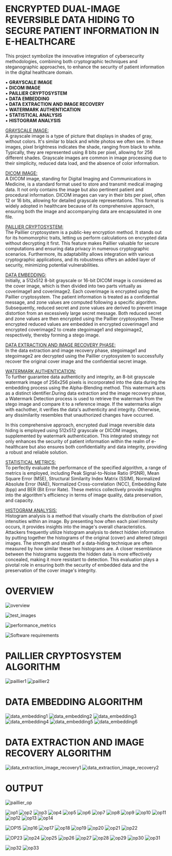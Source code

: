# ENCRYPTED DUAL-IMAGE REVERSIBLE DATA HIDING TO SECURE PATIENT INFORMATION IN E-HEALTHCARE

This project symbolize the innovative integration of cybersecurity methodologies, combining both cryptographic techniques and steganographic approaches, to enhance the security of patient information in the digital healthcare domain.  

▪️ <b>GRAYSCALE IMAGE</b><br>
▪️ <b>DICOM IMAGE</b><br>
▪️ <b>PAILLIER CRYPTOSYSTEM</b><br>
▪️ <b>DATA EMBEDDING</b><br>
▪️ <b>DATA EXTRACTION AND IMAGE RECOVERY</b><br>
▪️ <b>WATERMARK AUTHENTICATION</b><br>
▪️ <b>STATISTICAL ANALYSIS</b><br>
▪️ <b>HISTOGRAM ANALYSIS</b><br>

   
<ins>GRAYSCALE IMAGE:</ins><br>
A grayscale image is a type of picture that displays in shades of gray, without colors. It's similar to black and white photos we often see. In these images, pixel brightness indicates the shade, ranging from black to white. Typically, they are represented using 8 bits per pixel, allowing for 256 different shades. Grayscale images are common in image processing due to their simplicity, reduced data load, and the absence of color information.

<ins>DICOM IMAGE:</ins><br>
A DICOM image, standing for Digital Imaging and Communications in Medicine, is a standard format used to store and transmit medical imaging data. It not only contains the image but also pertinent patient and procedural information. DICOM images can vary in their bits per pixel, often 12 or 16 bits, allowing for detailed grayscale representations. This format is widely adopted in healthcare because of its comprehensive approach, ensuring both the image and accompanying data are encapsulated in one file.

<ins>PAILLIER CRYPTOSYSTEM:</ins><br>
The Paillier cryptosystem is a public-key encryption method. It stands out for its homomorphic traits, letting us perform calculations on encrypted data without decrypting it first. This feature makes Paillier valuable for secure computations and ensuring data privacy in numerous cryptographic scenarios. Furthermore, its adaptability allows integration with various cryptographic applications, and its robustness offers an added layer of security, minimizing potential vulnerabilities.

<ins>DATA EMBEDDING:</ins><br>
Initially, a 512x512 8-bit grayscale or 16-bit DICOM image is considered as the cover image, which is then divided into two parts virtually as coverimage1 and coverimage2. Each coverimage is encrypted using the Paillier cryptosystem. The patient information is treated as a confidential message, and zone values are computed following a specific algorithm. Subsequently, reduced secret and zone values are derived to prevent image distortion from an excessively large secret message. Both reduced secret and zone values are then encrypted using the Paillier cryptosystem. These encrypted reduced values are embedded in encrypted coverimage1 and encrypted coverimage2 to create stegoimage1 and stegoimage2, respectively, thereby forming a stego image.

<ins>DATA EXTRACTION AND IMAGE RECOVERY PHASE:</ins><br>
In the data extraction and image recovery phase, stegoimage1 and stegoimage2 are decrypted using the Paillier cryptosystem to successfully recover the original cover image and the confidential secret image.

<ins>WATERMARK AUTHENTICATION:</ins><br>
To further guarantee data authenticity and integrity, an 8-bit grayscale watermark image of 256x256 pixels is incorporated into the data during the embedding process using the Alpha-Blending method. This watermark acts as a distinct identifier.During data extraction and the image recovery phase, a Watermark Detection process is used to retrieve the watermark from the stego image and compare it to a reference image. If the watermarks align with eachother, it verifies the data's authenticity and integrity. Otherwise, any dissimilarity resembles that unauthorized changes have occurred.

In this comprehensive approach, encrypted dual image reversible data hiding is employed using 512x512 grayscale or DICOM images, supplemented by watermark authentication. This integrated strategy not only enhances the security of patient information within the realm of e-healthcare but also ensures both confidentiality and data integrity, providing a robust and reliable solution.

<ins>STATISTICAL METRICS:</ins><br>
To perfectly evaluate the performance of the specified algorithm, a range of metrics is employed, including Peak Signal-to-Noise Ratio (PSNR), Mean Square Error (MSE), Structural Similarity Index Matrix (SSIM), Normalized Absolute Error (NAE), Normalized Cross-correlation (NCC), Embedding Rate (bpp) and BER (Bit Error Rate). These metrics collectively provide insights into the algorithm's efficiency in terms of image quality, data preservation, and capacity.

<ins>HISTOGRAM ANALYSIS:</ins><br>
Histogram analysis is a method that visually charts the distribution of pixel intensities within an image. By presenting how often each pixel intensity occurs, it provides insights into the image's overall characteristics. Attackers frequently utilize histogram analysis to detect hidden information by putting together the histograms of the original (cover) and altered (stego) images. The strength and stealth of a data-hiding technique are often measured by how similar these two histograms are. A closer resemblance between the histograms suggests the hidden data is more effectively concealed, making it more resistant to detection. This evaluation plays a pivotal role in ensuring both the security of embedded data and the preservation of the cover image's integrity.

# OVERVIEW
![overview](https://github.com/varunteja-18/ENCRYPTED-DUAL-IMAGE-REVERSIBLE-DATA-HIDING-TO-SECURE-PATIENT-INFORMATION-IN-E-HEALTHCARE/assets/109790641/eebf777c-5d91-4655-ad50-06a56c396196)

![test_images](https://github.com/varunteja-18/ENCRYPTED-DUAL-IMAGE-REVERSIBLE-DATA-HIDING-TO-SECURE-PATIENT-INFORMATION-IN-E-HEALTHCARE/assets/109790641/2171ccc8-3318-4f1e-933f-888094136780)

![performance_metrics](https://github.com/varunteja-18/ENCRYPTED-DUAL-IMAGE-REVERSIBLE-DATA-HIDING-TO-SECURE-PATIENT-INFORMATION-IN-E-HEALTHCARE/assets/109790641/ed5dc058-b72f-49a8-9b05-e412bd70a774)

![Software requirements](https://github.com/varunteja-18/ENCRYPTED-DUAL-IMAGE-REVERSIBLE-DATA-HIDING-TO-SECURE-PATIENT-INFORMATION-IN-E-HEALTHCARE/assets/109790641/56d33273-e779-4e5f-bb50-fb718aee61dd)


# PAILLIER CRYPTOSYSTEM ALGORITHM
![paillier1](https://github.com/varunteja-18/ENCRYPTED-DUAL-IMAGE-REVERSIBLE-DATA-HIDING-TO-SECURE-PATIENT-INFORMATION-IN-E-HEALTHCARE/assets/109790641/32dccd45-0f56-4b1f-8805-4099d4679c31)
![paillier2](https://github.com/varunteja-18/ENCRYPTED-DUAL-IMAGE-REVERSIBLE-DATA-HIDING-TO-SECURE-PATIENT-INFORMATION-IN-E-HEALTHCARE/assets/109790641/0b19eaec-8016-40a8-bdfb-35cd1303a4e2)


# DATA EMBEDDING ALGORITHM
![data_embedding1](https://github.com/Neeraja-Kallamadi/Information_Security_E-Health_Encrypted_Dual-Image_Reversible_Data_Hiding/assets/110168775/6afb42f8-5e16-4c25-8e23-2f5c46ee5c4f)
![data_embedding2](https://github.com/Neeraja-Kallamadi/Information_Security_E-Health_Encrypted_Dual-Image_Reversible_Data_Hiding/assets/110168775/6207c4f7-9280-4d5c-baf8-cc473c29362e)
![data_embedding3](https://github.com/Neeraja-Kallamadi/Information_Security_E-Health_Encrypted_Dual-Image_Reversible_Data_Hiding/assets/110168775/59e5c76c-3770-4ec8-ab21-7fab2090aa90)
![data_embedding4](https://github.com/Neeraja-Kallamadi/Information_Security_E-Health_Encrypted_Dual-Image_Reversible_Data_Hiding/assets/110168775/2ea11993-297d-4566-b825-68dd6946a8e4)
![data_embedding5](https://github.com/Neeraja-Kallamadi/Information_Security_E-Health_Encrypted_Dual-Image_Reversible_Data_Hiding/assets/110168775/85c52106-fc32-4138-9f2d-116731ed854f)
![data_embedding6](https://github.com/Neeraja-Kallamadi/Information_Security_E-Health_Encrypted_Dual-Image_Reversible_Data_Hiding/assets/110168775/9f422705-5326-49e5-bc88-5c7055b0e36c)

# DATA EXTRACTION AND IMAGE RECOVERY ALGORITHM
![data_extraction_image_recovery1](https://github.com/Neeraja-Kallamadi/Information_Security_E-Health_Encrypted_Dual-Image_Reversible_Data_Hiding/assets/110168775/ba0a741a-6ebb-4f93-9766-71ebe9a83c15)
![data_extraction_image_recovery2](https://github.com/Neeraja-Kallamadi/Information_Security_E-Health_Encrypted_Dual-Image_Reversible_Data_Hiding/assets/110168775/1a4b823c-a976-431e-b8f5-8e06c21ef9f9)

# OUTPUT

![paillier_op](https://github.com/Neeraja-Kallamadi/Information_Security_E-Health_Encrypted_Dual-Image_Reversible_Data_Hiding/assets/110168775/c853acb5-0e94-4f8a-a2db-658d6ea24f9f)

![op1](https://github.com/Neeraja-Kallamadi/Information_Security_E-Health_Encrypted_Dual-Image_Reversible_Data_Hiding/assets/110168775/91efd224-d3c5-4ee8-985c-325171b06975)
![op2](https://github.com/Neeraja-Kallamadi/Information_Security_E-Health_Encrypted_Dual-Image_Reversible_Data_Hiding/assets/110168775/4b4e5995-3ca7-4880-9ab9-0291b2b9443f)
![op3](https://github.com/Neeraja-Kallamadi/Information_Security_E-Health_Encrypted_Dual-Image_Reversible_Data_Hiding/assets/110168775/cea0bfba-7cc5-4b7c-b106-2804e5e7003f)
![op4](https://github.com/Neeraja-Kallamadi/Information_Security_E-Health_Encrypted_Dual-Image_Reversible_Data_Hiding/assets/110168775/ffe631ac-a5a4-457c-91af-5993bc8d0be4)
![op5](https://github.com/Neeraja-Kallamadi/Information_Security_E-Health_Encrypted_Dual-Image_Reversible_Data_Hiding/assets/110168775/c69af05c-d366-424f-8b8f-62972b39066a)
![op6](https://github.com/Neeraja-Kallamadi/Information_Security_E-Health_Encrypted_Dual-Image_Reversible_Data_Hiding/assets/110168775/5301f3bf-4d1e-4185-bbb7-81353dd19675)
![op7](https://github.com/Neeraja-Kallamadi/Information_Security_E-Health_Encrypted_Dual-Image_Reversible_Data_Hiding/assets/110168775/9282d297-5217-471d-b192-9ddada5a5264)
![op8](https://github.com/Neeraja-Kallamadi/Information_Security_E-Health_Encrypted_Dual-Image_Reversible_Data_Hiding/assets/110168775/614ebb5a-f8eb-4ffa-9122-cbd315b27122)
![op9](https://github.com/Neeraja-Kallamadi/Information_Security_E-Health_Encrypted_Dual-Image_Reversible_Data_Hiding/assets/110168775/96a223a7-c4c4-4008-bb2b-a85282832887)
![op10](https://github.com/Neeraja-Kallamadi/Information_Security_E-Health_Encrypted_Dual-Image_Reversible_Data_Hiding/assets/110168775/830f4bf4-d478-432e-9de7-f001d50c426b)
![op11](https://github.com/Neeraja-Kallamadi/Information_Security_E-Health_Encrypted_Dual-Image_Reversible_Data_Hiding/assets/110168775/83829f73-3939-4e35-b30d-1b1b871c30f4)
![op12](https://github.com/Neeraja-Kallamadi/Information_Security_E-Health_Encrypted_Dual-Image_Reversible_Data_Hiding/assets/110168775/93c34d37-a09c-42f6-963f-c97f1fe388f2)
![op13](https://github.com/Neeraja-Kallamadi/Information_Security_E-Health_Encrypted_Dual-Image_Reversible_Data_Hiding/assets/110168775/2a6db5b4-c0fc-45c0-85b3-95adf42002cc)
![op14](https://github.com/Neeraja-Kallamadi/Information_Security_E-Health_Encrypted_Dual-Image_Reversible_Data_Hiding/assets/110168775/ffbdb42f-1216-46fe-a042-75de24399777)

![OP15](https://github.com/Neeraja-Kallamadi/Information_Security_E-Health_Encrypted_Dual-Image_Reversible_Data_Hiding/assets/110168775/8967e550-a3f5-4d01-8500-d159b9f9357f)
![op16](https://github.com/Neeraja-Kallamadi/Information_Security_E-Health_Encrypted_Dual-Image_Reversible_Data_Hiding/assets/110168775/0d621954-3b93-4962-9e0f-fbb654ed6a72)
![op17](https://github.com/Neeraja-Kallamadi/Information_Security_E-Health_Encrypted_Dual-Image_Reversible_Data_Hiding/assets/110168775/06ae4e21-600e-44e1-bd26-cae0ea7c3dfe)
![op18](https://github.com/Neeraja-Kallamadi/Information_Security_E-Health_Encrypted_Dual-Image_Reversible_Data_Hiding/assets/110168775/68f6f7c0-32ff-4f76-8a1d-7dc6e13341c3)
![op19](https://github.com/Neeraja-Kallamadi/Information_Security_E-Health_Encrypted_Dual-Image_Reversible_Data_Hiding/assets/110168775/752c2c92-f7a6-42cb-890a-d1de9bba634f)
![op20](https://github.com/Neeraja-Kallamadi/Information_Security_E-Health_Encrypted_Dual-Image_Reversible_Data_Hiding/assets/110168775/e7367f63-49eb-4833-8b1f-49411e11bb21)
![op21](https://github.com/Neeraja-Kallamadi/Information_Security_E-Health_Encrypted_Dual-Image_Reversible_Data_Hiding/assets/110168775/1e9a1c84-06be-42ca-9dc0-06c3ab101f9c)
![op22](https://github.com/Neeraja-Kallamadi/Information_Security_E-Health_Encrypted_Dual-Image_Reversible_Data_Hiding/assets/110168775/94cb3ab4-bc85-4a00-9903-253e60cf3273)

![OP23](https://github.com/Neeraja-Kallamadi/Information_Security_E-Health_Encrypted_Dual-Image_Reversible_Data_Hiding/assets/110168775/8706437c-e936-43a6-bbe4-7f20eec538ee)
![op24](https://github.com/Neeraja-Kallamadi/Information_Security_E-Health_Encrypted_Dual-Image_Reversible_Data_Hiding/assets/110168775/027d1d24-a979-42ee-ba68-a2348d73e886)
![op25](https://github.com/Neeraja-Kallamadi/Information_Security_E-Health_Encrypted_Dual-Image_Reversible_Data_Hiding/assets/110168775/c42cd156-43b5-44c5-9ffd-6bda8eccd70f)
![op26](https://github.com/Neeraja-Kallamadi/Information_Security_E-Health_Encrypted_Dual-Image_Reversible_Data_Hiding/assets/110168775/8002cbfc-c7d1-4441-be98-a17a454bc590)
![op27](https://github.com/Neeraja-Kallamadi/Information_Security_E-Health_Encrypted_Dual-Image_Reversible_Data_Hiding/assets/110168775/7b1abc8a-733e-442e-9325-f7ea75ee28b8)
![op28](https://github.com/Neeraja-Kallamadi/Information_Security_E-Health_Encrypted_Dual-Image_Reversible_Data_Hiding/assets/110168775/ec6acdbf-c1e3-4f4b-b2b6-366a6692fc03)
![op29](https://github.com/Neeraja-Kallamadi/Information_Security_E-Health_Encrypted_Dual-Image_Reversible_Data_Hiding/assets/110168775/86ff7ce0-a34f-481b-81e3-ab066e10ede0)
![op30](https://github.com/Neeraja-Kallamadi/Information_Security_E-Health_Encrypted_Dual-Image_Reversible_Data_Hiding/assets/110168775/9392f8d7-12ca-40f7-b7e4-06c6e9b415f7)
![op31](https://github.com/Neeraja-Kallamadi/Information_Security_E-Health_Encrypted_Dual-Image_Reversible_Data_Hiding/assets/110168775/e07a569a-6b7c-4946-83ba-7a167658a06c)

![op32](https://github.com/Neeraja-Kallamadi/Information_Security_E-Health_Encrypted_Dual-Image_Reversible_Data_Hiding/assets/110168775/e96463a0-7eaf-4dfa-9397-f701e6beac61)
![op33](https://github.com/Neeraja-Kallamadi/Information_Security_E-Health_Encrypted_Dual-Image_Reversible_Data_Hiding/assets/110168775/c99641af-8eb3-446e-afa1-d7a4c5f1ebf0)

